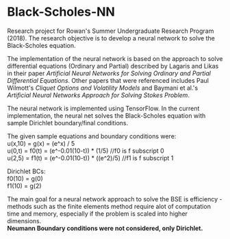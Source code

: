 # Black-Scholes-NN
Research project for Rowan's Summer Undergraduate Research Program (2018). The research objective is to develop a neural network to solve the Black-Scholes equation. <br>

The implementation of the neural network is based on the approach to solve differential equations (Ordinary and Partial) described by Lagaris and Likas in their paper *Artificial Neural Networks for Solving Ordinary and Partial Differential Equations*. Other papers that were referenced includes Paul Wilmott's *Cliquet Options and Volatility Models* and Baymani et al.'s *Artificial Neural Networks Approach for Solving Stokes Problem*. <br>

The neural network is implemented using TensorFlow. In the current implementation, the neural net solves the Black-Scholes equation with sample Dirichlet boundary/final conditions.

The given sample equations and boundary conditions were: <br>
u(x,10) = g(x) = (e^x) / 5 <br>
u(0,t) = f0(t) = (e^-0.01(10-t)) * (1/5)        //f0 is f subscript 0 <br>
u(2,5) = f1(t) = (e^-0.01(10-t)) * ((e^2)/5)    //f1 is f subscript 1 <br>

Dirichlet BCs: <br>
f0(10) = g(0) <br>
f1(10) = g(2) <br>
               
The main goal for a neural network approach to solve the BSE is efficiency - methods such as the finite elements method require alot of computation time and memory, especially if the problem is scaled into higher dimensions.
<br>
**Neumann Boundary conditions were not considered, only Dirichlet.**
      
